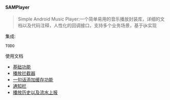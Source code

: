####  SAMPlayer

> Simple Android Music Player:一个简单易用的音乐播放封装库，详细的文档以及代码注释，人性化的回调接口，支持多个业务场景，基于ijk实现



集成:

```
TODO
```

使用文档

+ [基础功能](https://github.com/CB2Git/SAMPlayer/blob/master/md/基础功能.md)
+ [播放拦截器](https://github.com/CB2Git/SAMPlayer/blob/master/md/播放拦截器.md)
+ [一句话添加缓存功能](https://github.com/CB2Git/SAMPlayer/blob/master/md/播放拦截器.md)
+ [通知栏](https://github.com/CB2Git/SAMPlayer/blob/master/md/%E9%80%9A%E7%9F%A5%E6%A0%8F.md)
+ [播放历史以及流水上报](https://github.com/CB2Git/SAMPlayer/blob/master/md/%E6%92%AD%E6%94%BE%E5%8E%86%E5%8F%B2%E4%BB%A5%E5%8F%8A%E6%B5%81%E6%B0%B4%E4%B8%8A%E6%8A%A5.md)

